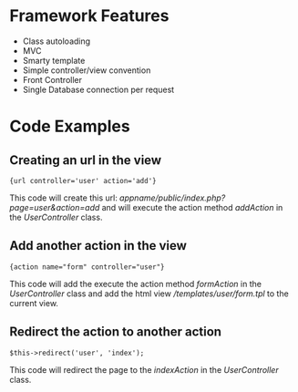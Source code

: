 Framework Features
==================

* Class autoloading
* MVC
* Smarty template
* Simple controller/view convention
* Front Controller
* Single Database connection per request


Code Examples
=============

Creating an url in the view
---------------------------

`{url controller='user' action='add'}`

This code will create this url: *appname/public/index.php?page=user&action=add* and will execute the action method *addAction* in the *UserController* class.

Add another action in the view
------------------------------

`{action name="form" controller="user"}`

This code will add the execute the action method *formAction* in the *UserController* class and add the html view */templates/user/form.tpl* to the current view.

Redirect the action to another action
-------------------------------------

`$this->redirect('user', 'index');`

This code will redirect the page to the *indexAction* in the *UserController* class.
